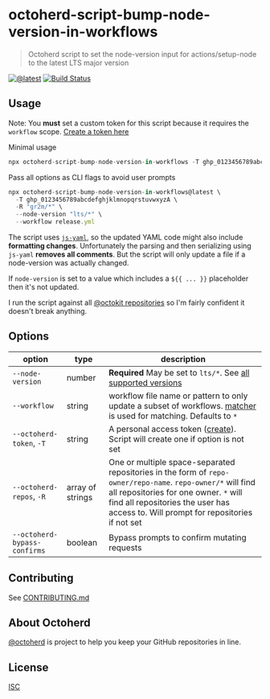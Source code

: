 # octoherd-script-bump-node-version-in-workflows

> Octoherd script to set the node-version input for actions/setup-node to the latest LTS major version

[![@latest](https://img.shields.io/npm/v/octoherd-script-bump-node-version-in-workflows.svg)](https://www.npmjs.com/package/octoherd-script-bump-node-version-in-workflows)
[![Build Status](https://github.com/gr2m/octoherd-script-bump-node-version-in-workflows/workflows/Test/badge.svg)](https://github.com/gr2m/octoherd-script-bump-node-version-in-workflows/actions?query=workflow%3ATest+branch%3Amain)

## Usage

Note: You **must** set a custom token for this script because it requires the `workflow` scope. [Create a token here](https://github.com/settings/tokens/new?scopes=workflow,repo&description=octoherd-script-bump-node-version-in-workflows)

Minimal usage

```js
npx octoherd-script-bump-node-version-in-workflows -T ghp_0123456789abcdefghjklmnopqrstuvwxyzA
```

Pass all options as CLI flags to avoid user prompts

```js
npx octoherd-script-bump-node-version-in-workflows@latest \
  -T ghp_0123456789abcdefghjklmnopqrstuvwxyzA \
  -R "gr2m/*" \
  --node-version "lts/*" \
  --workflow release.yml
```

The script uses [`js-yaml`](https://github.com/nodeca/js-yaml), so the updated YAML code might also include **formatting changes**. Unfortunately the parsing and then serializing using `js-yaml` **removes all comments**. But the script will only update a file if a node-version was actually changed.

If `node-version` is set to a value which includes a `${{ ... }}` placeholder then it's not updated.

I run the script against all [@octokit repositories](https://github.com/orgs/octokit/repositories) so I'm fairly confident it doesn't break anything.

## Options

| option                       | type             | description                                                                                                                                                                                                                                 |
| ---------------------------- | ---------------- | ------------------------------------------------------------------------------------------------------------------------------------------------------------------------------------------------------------------------------------------- |
| `--node-version`             | number           | **Required** May be set to `lts/*`. See [all supported versions](https://github.com/actions/setup-node#supported-version-syntax)                                                                                                            |
| `--workflow`                 | string           | workflow file name or pattern to only update a subset of workflows. [matcher](https://github.com/sindresorhus/matcher#usage) is used for matching. Defaults to `*`                                                                          |
| `--octoherd-token`, `-T`     | string           | A personal access token ([create](https://github.com/settings/tokens/new?scopes=repo)). Script will create one if option is not set                                                                                                         |
| `--octoherd-repos`, `-R`     | array of strings | One or multiple space-separated repositories in the form of `repo-owner/repo-name`. `repo-owner/*` will find all repositories for one owner. `*` will find all repositories the user has access to. Will prompt for repositories if not set |
| `--octoherd-bypass-confirms` | boolean          | Bypass prompts to confirm mutating requests                                                                                                                                                                                                 |

## Contributing

See [CONTRIBUTING.md](CONTRIBUTING.md)

## About Octoherd

[@octoherd](https://github.com/octoherd/) is project to help you keep your GitHub repositories in line.

## License

[ISC](LICENSE.md)
